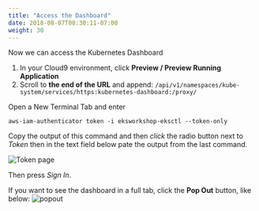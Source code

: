 ```yaml
---
title: "Access the Dashboard"
date: 2018-08-07T08:30:11-07:00
weight: 30
---
```


Now we can access the Kubernetes Dashboard

1. In your Cloud9 environment, click **Preview / Preview Running Application**
1. Scroll to **the end of the URL** and append:
```/api/v1/namespaces/kube-system/services/https:kubernetes-dashboard:/proxy/```

Open a New Terminal Tab  and enter
```
aws-iam-authenticator token -i eksworkshop-eksctl --token-only
```

Copy the output of this command and then *click* the radio button next to
*Token* then in the text field below pate the output from the last command.

![Token page](/images/dashboard-connect.png)

Then press *Sign In*.

If you want to see the dashboard in a full tab, click the **Pop Out** button, like below:
![popout](/images/popout.png)
